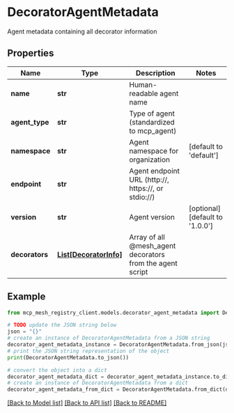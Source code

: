 # DecoratorAgentMetadata

Agent metadata containing all decorator information

## Properties

Name | Type | Description | Notes
------------ | ------------- | ------------- | -------------
**name** | **str** | Human-readable agent name | 
**agent_type** | **str** | Type of agent (standardized to mcp_agent) | 
**namespace** | **str** | Agent namespace for organization | [default to 'default']
**endpoint** | **str** | Agent endpoint URL (http://, https://, or stdio://) | 
**version** | **str** | Agent version | [optional] [default to '1.0.0']
**decorators** | [**List[DecoratorInfo]**](DecoratorInfo.md) | Array of all @mesh_agent decorators from the agent script | 

## Example

```python
from mcp_mesh_registry_client.models.decorator_agent_metadata import DecoratorAgentMetadata

# TODO update the JSON string below
json = "{}"
# create an instance of DecoratorAgentMetadata from a JSON string
decorator_agent_metadata_instance = DecoratorAgentMetadata.from_json(json)
# print the JSON string representation of the object
print(DecoratorAgentMetadata.to_json())

# convert the object into a dict
decorator_agent_metadata_dict = decorator_agent_metadata_instance.to_dict()
# create an instance of DecoratorAgentMetadata from a dict
decorator_agent_metadata_from_dict = DecoratorAgentMetadata.from_dict(decorator_agent_metadata_dict)
```
[[Back to Model list]](../README.md#documentation-for-models) [[Back to API list]](../README.md#documentation-for-api-endpoints) [[Back to README]](../README.md)


